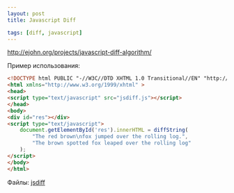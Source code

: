 ```yaml
---
layout: post
title: Javascript Diff

tags: [diff, javascript]
---
```


http://ejohn.org/projects/javascript-diff-algorithm/

Пример использования:

```html
<!DOCTYPE html PUBLIC "-//W3C//DTD XHTML 1.0 Transitional//EN" "http://www.w3.org/TR/xhtml1/DTD/xhtml1-transitional.dtd">
<html xmlns="http://www.w3.org/1999/xhtml" >
<head>
<script type="text/javascript" src="jsdiff.js"></script>
</head>
<body>
<div id="res"></div>
<script type="text/javascript">
    document.getElementById('res').innerHTML = diffString(
        "The red brown\nfox jumped over the rolling log.",
        "The brown spotted fox leaped over the rolling log"
    );
</script>
</body>
</html>
```

Файлы: [jsdiff](/images/wp/jsdiff.zip)
